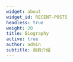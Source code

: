 ```yaml
---
widget: about
widget_id: RECENT-POSTS
headless: true
weight: 20
title: Biography
active: true
author: admin
subtitle: 自我介绍
---
```

